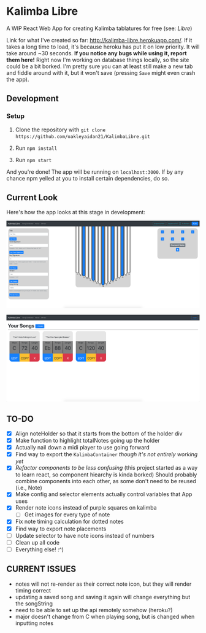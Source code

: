 # Kalimba Libre

A WIP React Web App for creating Kalimba tablatures for free (see: _Libre_)

Link for what I've created so far: http://kalimba-libre.herokuapp.com/.
If it takes a long time to load, it's because heroku has put it on low priority. It will take around ~30 seconds. **If you notice any bugs while using it, report them here!** Right now I'm working on database things locally, so the site could be a bit borked. I'm pretty sure you can at least still make a new tab and fiddle around with it, but it won't save (pressing `Save` might even crash the app).

## Development

### Setup

1. Clone the repository with
   `git clone https://github.com/oakleyaidan21/KalimbaLibre.git`

2. Run `npm install`

3. Run `npm start`

And you're done! The app will be running on `localhost:3000`. If by any chance npm yelled at you to install certain dependencies, do so.

## Current Look

Here's how the app looks at this stage in development:

![alt_text](./public/wipS2.png)

![alt_text](./public/wipS.PNG)

## TO-DO

- [x] Align noteHolder so that it starts from the bottom of the holder div
- [x] Make function to highlight totalNotes going up the holder
- [x] Actually nail down a midi player to use going forward
- [x] Find way to export the `KalimbaContainer` _though it's not entirely working yet_
- [x] _Refactor components to be less confusing_ (this project started as a way to learn react, so component hiearchy is kinda borked) Should probably combine components into each other, as some don't need to be reused (i.e., Note)
- [x] Make config and selector elements actually control variables that App uses
- [x] Render note icons instead of purple squares on kalimba
  - [ ] Get images for every type of note
- [x] Fix note timing calculation for dotted notes
- [x] Find way to export note placements
- [ ] Update selector to have note icons instead of numbers
- [ ] Clean up all code
- [ ] Everything else! :^)

## CURRENT ISSUES

- notes will not re-render as their correct note icon, but they will render timing correct
- updating a saved song and saving it again will change everything but the songString
- need to be able to set up the api remotely somehow (heroku?)
- major doesn't change from C when playing song, but is changed when inputting notes
